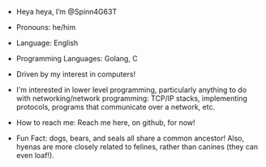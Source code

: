 - Heya heya, I’m @Spinn4G63T
- Pronouns: he/him
- Language: English
- Programming Languages: Golang, C
- Driven by my interest in computers!

- I'm interested in lower level programming, particularly anything to do with networking/network programming: TCP/IP stacks, implementing protocols, programs that communicate over a network, etc.

- How to reach me: Reach me here, on github, for now!

- Fun Fact: dogs, bears, and seals all share a common ancestor! Also, hyenas are more closely related to felines, rather than canines (they can even loaf!).

<!---
Spinn4G63T/Spinn4G63T is a ✨ special ✨ repository because its `README.md` (this file) appears on your GitHub profile.
You can click the Preview link to take a look at your changes.
--->
